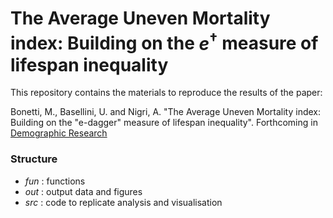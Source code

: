 # The Average Uneven Mortality index: Building on the $e^{\dagger}$ measure of lifespan inequality

This repository contains the materials to reproduce the results of the paper:

Bonetti, M., Basellini, U. and Nigri, A. "The Average Uneven Mortality index: Building on the "e-dagger" measure of lifespan inequality". Forthcoming in [Demographic Research](https://www.demographic-research.org/)


### Structure

- _fun_ : functions
- _out_ : output data and figures
- _src_ : code to replicate analysis and visualisation

